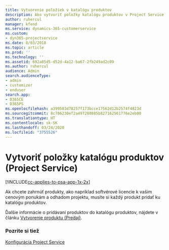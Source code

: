```yaml
---
title: Vytvorenie položiek v katalógu produktov
description: Ako vytvoriť položky katalógu produktov v Project Service
author: ruhercul
manager: kfend
ms.service: dynamics-365-customerservice
ms.custom:
- dyn365-projectservice
ms.date: 8/03/2018
ms.topic: article
ms.prod: ''
ms.technology: ''
ms.assetid: 692a85d5-d52d-4a12-ba67-2fb249ad2c09
ms.author: ruhercul
audience: Admin
search.audienceType:
- admin
- customizer
- enduser
search.app:
- D365CE
- D365PS
ms.openlocfilehash: a399503d78257f173bcce17562d12b2574f4823d
ms.sourcegitcommit: 8c786230ef2a497280885b827162561776e2eb00
ms.translationtype: HT
ms.contentlocale: sk-SK
ms.lasthandoff: 03/24/2020
ms.locfileid: "3755526"
---
```

# <a name="create-product-catalog-items-project-service"></a>Vytvoriť položky katalógu produktov (Project Service)

[!INCLUDE[cc-applies-to-psa-app-1x-2x](../includes/cc-applies-to-psa-app-1x-2x.md)]

Ak chcete zahrnúť produkty, ako napríklad softvérové licencie k vašim cenovým ponukám a odhadom projektu, musíte si každý produkt pridať ku katalógu produktov.  
  
 Ďalšie informácie o pridávaní produktov do katalógu produktov, nájdete v článku [Vytvorenie produktu (Predaj)](../sales-enterprise/create-product-sales.md).  
  
### <a name="see-also"></a>Pozrite si tiež  
 [Konfigurácia Project Service](../project-service/configure.md)
